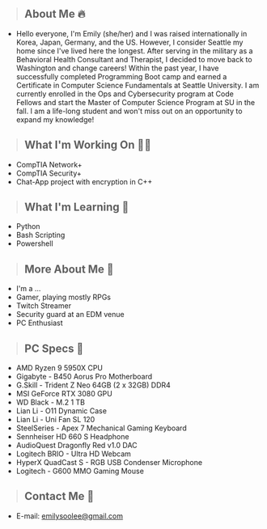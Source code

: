 

>## **About Me** 🔥 
- Hello everyone, I'm Emily (she/her) and I was raised internationally in Korea, Japan, Germany, and the US. However, I consider Seattle my home since I've lived here the longest. After serving in the military as a Behavioral Health Consultant and Therapist, I decided to move back to Washington and change careers! Within the past year, I have successfully completed Programming Boot camp and earned a Certificate in Computer Science Fundamentals at Seattle University. I am currently enrolled in the Ops and Cybersecurity program at Code Fellows and start the Master of Computer Science Program at SU in the fall. I am a life-long student and won't miss out on an opportunity to expand my knowledge! 

>## **What I'm Working On** 🧑‍💻
- CompTIA Network+
- CompTIA Security+
- Chat-App project with encryption in C++ 

>## **What I'm Learning** 📖
- Python 
- Bash Scripting
- Powershell 

>## **More About Me** 🔆
- I'm a ...
- Gamer, playing mostly RPGs
- Twitch Streamer 
- Security guard at an EDM venue
- PC Enthusiast 
  
>## **PC Specs** 💖
- AMD Ryzen 9 5950X CPU
- Gigabyte - B450 Aorus Pro Motherboard
- G.Skill - Trident Z Neo 64GB (2 x 32GB) DDR4
- MSI GeForce RTX 3080 GPU
- WD Black - M.2 1 TB
- Lian Li - O11 Dynamic Case 
- Lian Li - Uni Fan SL 120
- SteelSeries - Apex 7 Mechanical Gaming Keyboard
- Sennheiser HD 660 S Headphone
- AudioQuest Dragonfly Red v1.0 DAC
- Logitech BRIO - Ultra HD Webcam 
- HyperX QuadCast S - RGB USB Condenser Microphone 
- Logitech - G600 MMO Gaming Mouse 

>## **Contact Me** 📧 
- E-mail: emilysoolee@gmail.com



